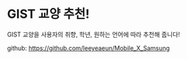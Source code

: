 # GIST 교양 추천!

GIST 교양을 사용자의 취향, 학년, 원하는 언어에 따라 추천해 줍니다!

github: https://github.com/leeyeaeun/Mobile_X_Samsung

